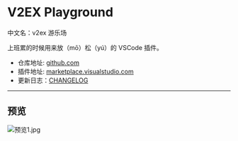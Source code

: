 # V2EX Playground

中文名：v2ex 游乐场

上班累的时候用来放（mō）松（yú）的 VSCode 插件。

- 仓库地址: [github.com](https://github.com/chaselen/v2ex-playground)
- 插件地址: [marketplace.visualstudio.com](https://marketplace.visualstudio.com/items?itemName=chaselen.v2ex-playground)
- 更新日志：[CHANGELOG](https://github.com/chaselen/v2ex-playground/blob/master/CHANGELOG.md)

---

## 预览

![预览1.jpg](https://i.loli.net/2020/09/02/3Axbr8XlzTcRVSG.jpg)
